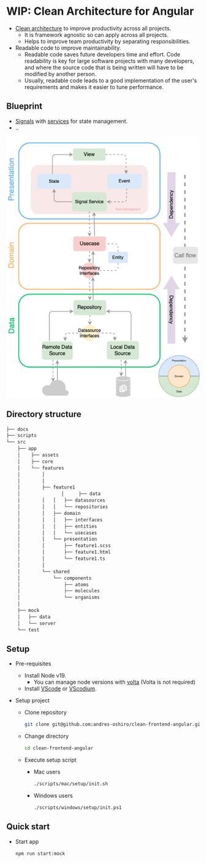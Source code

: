 # WIP: Clean Architecture for Angular

- [Clean architecture](https://blog.cleancoder.com/uncle-bob/2012/08/13/the-clean-architecture.html) to improve productivity across all projects.
  - It is framework agnostic so can apply across all projects.
  - Helps to improve team productivity by separating responsibilities.
- Readable code to improve maintainability.
  - Readable code saves future developers time and effort.
    Code readability is key for large software projects with many developers, and where the source code that is being written will have to be modified by another person.
  - Usually, readable code leads to a good implementation of the user's requirements and makes it easier to tune performance.

## Blueprint

- [Signals](https://angular.io/guide/signals) with [services](https://angular.io/guide/architecture-services) for state management.
- ..

![architecture](./docs/images/architecture.png)

## Directory structure

```sh
├── docs
├── scripts
└── src
    ├── app
    │    ├── assets
    │    ├── core
    │    └── features
    │        │
    │        │
    │        ├── feature1
    │     　　　　　　│　  　├── data
    │        │   │   ├── datasources
    │        │   │   └── repositories
    │        │   ├── domain
    │        │   │   ├── interfaces
    │        │   │   ├── entities
    │        │   │   └── usecases
    │        │   └── presentation   
    │        │       ├── feature1.scss
    │        │       ├── feature1.html
    │        │       └── feature1.ts
    │        │
    │        └── shared
    │            └── components
    │                ├── atoms
    │                ├── molecules
    │                └── organisms
    │
    ├── mock
    │   ├── data
    │   └── server
    └── test
```

## Setup

- Pre-requisites

  - Install Node v19.
    - You can manage node versions with [volta](https://docs.volta.sh/guide) (Volta is not required)
  - Install [VScode](https://code.visualstudio.com/) or [VScodium](https://vscodium.com).

- Setup project

  - Clone repository

    ```sh
    git clone git@github.com:andres-oshiro/clean-frontend-angular.git
    ```

  - Change directory

    ```sh
    cd clean-frontend-angular
    ```

  - Execute setup script

    - Mac users

      ```sh
      ./scripts/mac/setup/init.sh
      ```

    - Windows users

      ```sh
      ./scripts/windows/setup/init.ps1
      ```

## Quick start

- Start app

  ```sh
  npm run start:mock
  ```
